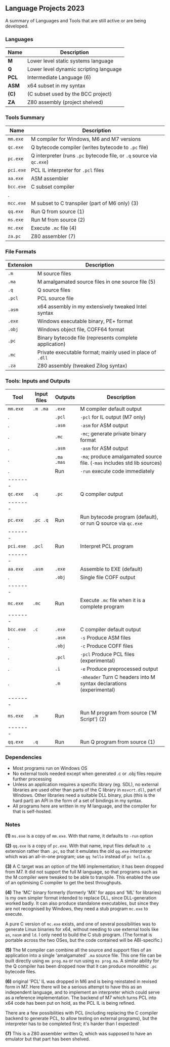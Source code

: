 ## Language Projects 2023

A summary of Languages and Tools that are still active or are being developed.

### Languages

Name | Description
--- | ---
**M** | Lower level static systems language
**Q** | Lower level dynamic scripting language
**PCL** | Intermediate Language (6)
**ASM** | x64 subset in my syntax
**(C)**  | (C subset used by the BCC project)
**ZA** | Z80 assembly (project shelved)

### Tools Summary

Name | Description
--- | ---
`mm.exe` | M compiler for Windows, M6 and M7 versions
`qc.exe` | Q bytecode compiler (writes bytecode to `.pc` file)
`pc.exe` | Q interpreter (runs `.pc` bytecode file, or `.q` source via `qc.exe`)
`pci.exe` | PCL IL interpreter for `.pcl` files
`aa.exe` | ASM assembler
`bcc.exe` | C subset compiler
. |
`mcc.exe` | M subset to C transpiler (part of M6 only) (3)
`qq.exe` | Run Q from source (1)
`ms.exe` | Run M from source (2)
`mc.exe` | Execute `.mc` file (4)
`za.pc` | Z80 assembler (7)

### File Formats

Extension | Description
--- | ---
`.m` | M source files
`.ma` | M amalgamated source files in one source file (5)
`.q`  | Q source files
`.pcl` | PCL source file
`.asm` | x64 assembly in my extensively tweaked Intel syntax
`.exe` | Windows executable binary, PE+ format
`.obj` | Windows object file, COFF64 format
`.pc`  | Binary bytecode file (represents complete application)
`.mc` | Private executable format; mainly used in place of `.dll`
`.za` | Z80 assembly (tweaked Zilog syntax)

### Tools: Inputs and Outputs

Tool | Input files | Outputs  | Description
---| --- | --- | ---
`mm.exe` | `.m .ma`  | `.exe` | M compiler default output
. |             | `.pcl` | `-pcl` for IL output (M7 only)
. |             | `.asm` | `-asm` for ASM output
. |             | `.mc` | `-mc`; generate private binary format
. |             | `.asm` | `-asm` for ASM output
. |             | `.ma .mas`  | `-ma`; produce amalgamated source file. (`-mas` includes std lib sources)
. |             | Run  | `-run` execute code immediately
------- | | 
`qc.exe` | `.q` | `.pc`  | Q compiler output
------- | |
`pc.exe` | `.pc .q` | Run | Run bytecode program (default), or run Q source via `qc.exe`
------- | |
`pci.exe` | `.pcl` | Run | Interpret PCL program
------- | |
`aa.exe` | `.asm` | `.exe` | Assemble to EXE (default)
. |               | `.obj` | Single file COFF output
------- | |
`mc.exe` | `.mc`   | Run | Execute `.mc` file when it is a complete program
------- | |
`bcc.exe` | `.c`   | `.exe` | C compiler default output
. |               | `.asm` | `-s` Produce ASM files
. |               | `.obj`  | `-c` Produce COFF files
. |               | `.pcl`  | `-pcl` Produce PCL files (experimental)
. |               | `.i`  | `-e` Produce preprocessed output
. |               | `.m` | `-mheader` Turn C headers into M syntax declarations (experimental)
------- | |
`ms.exe` | `.m`  | Run | Run M program from source ('M Script') (2)
------- | |
`qq.exe` | `.q`    | Run | Run Q program from source (1)

### Dependencies

* Most programs run on Windows OS
* No external tools needed except when generated .c or .obj files require further processing
* Unless an application requires a specific library (eg. SDL), no external libraries are used other than parts of the C library in `msvcrt.dll`, part of Windows. Other libraries need a suitable DLL binary, plus (this is the hard part) an API in the form of a set of bindings in my syntax.
* All programs here are written in my M language, and the compiler for that is self-hosted.


### Notes

**(1)** `ms.exe` is a copy of `mm.exe`. With that name, it defaults to `-run` option

**(2)** `qq.exe` is a copy of `pc.exe`. With that name, input files default to `.q` extension rather than `.pc`, so that it emulates the old `qq.exe` interpreter which was an all-in-one program; use `qq hello` instead of `pc hello.q`.

**(3)** A C target was an option of the M6 implementation; it has been dropped from M7. It did not support the full M language, so that programs such as the M compiler were tweaked to be able to transpile. This enabled the use of an optimising C compiler to get the best throughputs.

**(4)** The 'MC' binary formerly (formerly 'MX' for apps and 'ML' for libraries) is my own simpler format intended to replace DLL, since DLL-generation worked badly. It can also produce standalone executables, but since they are not recognised by Windows, they need a stub program `mc.exe` to execute.

 A pure C version of `mc.exe` exists, and one of several possibilities was to generate Linux binaries for x64, without needing to use external tools like `as`, `nasm` and `ld`. I only need to build the C stub program. (The format is portable across the two OSes, but the code contained will be ABI-specific.)
 
 **(5)** The M compiler can combine all the source and support files of an application into a single 'amalgamated' `.ma` source file. This one file can be built directly using `mm prog.ma` or run using `ms prog.ma`. A similar ability for the Q compiler has been dropped now that it can produce monolithic `.pc` bytecode files.
 
 **(6)** original 'PCL' IL was dropped in M6 and is being reinstated in revised form in M7. Here there will be a serious attempt to have this as an independent language, and to implement an interpreter which could serve as a reference implementation. The backend of M7 which turns PCL into x64 code has been put on hold, as the PCL IL is being refined.
 
There are a few possibilities with PCL (including replacing the C compiler backend to generate PCL, to allow testing on external programs), but the interpreter has to be completed first; it's harder than I expected!

**(7)** This is a Z80 assembler written Q, which was supposed to have an emulator but that part has been shelved.
